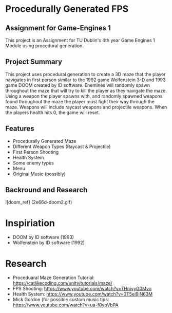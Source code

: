 # Procedurally Generated FPS
## Assignment for Game-Engines 1
This project is an Assignment for TU Dublin's 4th year Game Engines 1 Module using procedural generation.  

## Project Summary
This project uses procedural generation to create a 3D maze that
the player navigates in first person similar to the 1992 game Wolfenstein 3-D and  1993 game DOOM 
created by ID software.
Enemines will randomly spawn throughout the maze that will try to 
kill the player as they navigate the maze. 
Using a weapon the player spawns with, and randomly spawned weapons found throughout the maze the 
player must fight their way through the maze. 
Weapons will include raycast weapons and projectile weapons. 
When the players health hits 0, the game will reset. 

## Features
- Procedurally Generated Maze
- Different Weapon Types (Raycast & Projectile)
- First Person Shooting
- Health System
- Some enemy types
- Menu
- Original Music (possibly) 

## Backround and Research
![doom_ref] (2e66d-doom2.gif)

# Inspiriation
- DOOM by ID software (1993) 
- Wolfenstein by ID software (1992)

# Research 
- Proceduaral Maze Generation Tutorial: https://catlikecoding.com/unity/tutorials/maze/
- FPS Shooting: https://www.youtube.com/watch?v=THnivyG0Mvo
- Health System: https://www.youtube.com/watch?v=0T5ei9jN63M
- Mick Gordon (for possible custom music tips: https://www.youtube.com/watch?v=ua-f0ypVbPA
